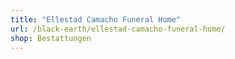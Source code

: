 ```yaml
---
title: "Ellestad Camacho Funeral Home"
url: /black-earth/ellestad-camacho-funeral-home/
shop: Bestattungen
---
```

